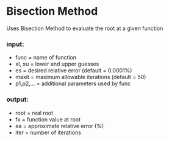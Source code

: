 # Bisection Method 
Uses Bisection Method to evaluate the root at a given function
### input:
* func = name of function 
* xl, xu = lower and upper guesses
* es = desired relative error (default = 0.0001%)
* maxit = maximum allowable iterations (default = 50)
* p1,p2,… = additional parameters used by func
### output:
* root = real root
* fx = function value at root
* ea = approximate relative error (%)
* iter = number of iterations
